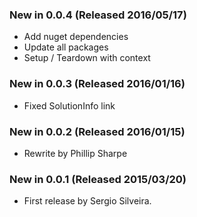 ### New in 0.0.4 (Released 2016/05/17)
* Add nuget dependencies
* Update all packages
* Setup / Teardown with context

### New in 0.0.3 (Released 2016/01/16)
* Fixed SolutionInfo link

### New in 0.0.2 (Released 2016/01/15)
* Rewrite by Phillip Sharpe

### New in 0.0.1 (Released 2015/03/20)
* First release by Sergio Silveira.
